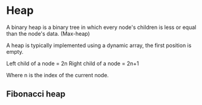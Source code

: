 # Heap

A binary heap is a binary tree in which every node's children is less or equal than the node's data. (Max-heap)

A heap is typically implemented using a dynamic array, the first position is empty.

Left child of a node = 2n
Right child of a node = 2n+1

Where n is the index of the current node.

## Fibonacci heap
